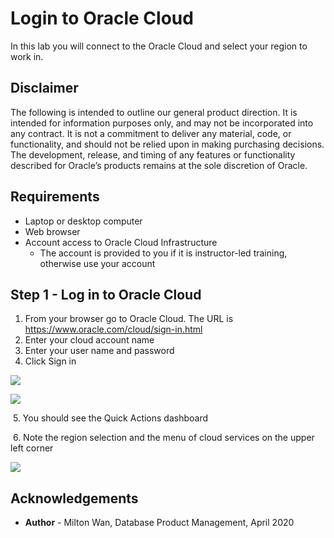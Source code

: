 # Login to Oracle Cloud #

In this lab you will connect to the Oracle Cloud and select your region to work in.

## Disclaimer ##
The following is intended to outline our general product direction. It is intended for information purposes only, and may not be incorporated into any contract. It is not a commitment to deliver any material, code, or functionality, and should not be relied upon in making purchasing decisions. The development, release, and timing of any features or functionality described for Oracle’s products remains at the sole discretion of Oracle.

## Requirements ##

- Laptop or desktop computer
- Web browser
- Account access to Oracle Cloud Infrastructure
  - The account is provided to you if it is instructor-led training, otherwise use your account

## Step 1 - Log in to Oracle Cloud ##

1. From your browser go to Oracle Cloud. The URL is https://www.oracle.com/cloud/sign-in.html
2. Enter your cloud account name
3. Enter your user name and password
4. Click Sign in

![](C:\Users\mwan.ORADEV\Documents\GitHub\Move_Improve\lab000\images\cloud-sign-in.PNG)

![](C:\Users\mwan.ORADEV\Documents\GitHub\Move_Improve\lab000\images\username-signin.PNG)



​	5. You should see the Quick Actions dashboard

​	6. Note the region selection and the menu of cloud services on the upper left corner

![](C:\Users\mwan.ORADEV\Documents\GitHub\Move_Improve\lab000\images\menu-and-region-selection.PNG)



## Acknowledgements ##

- **Author** - Milton Wan, Database Product Management, April 2020

